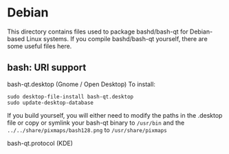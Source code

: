 
Debian
====================
This directory contains files used to package bashd/bash-qt
for Debian-based Linux systems. If you compile bashd/bash-qt yourself, there are some useful files here.

## bash: URI support ##


bash-qt.desktop  (Gnome / Open Desktop)
To install:

	sudo desktop-file-install bash-qt.desktop
	sudo update-desktop-database

If you build yourself, you will either need to modify the paths in
the .desktop file or copy or symlink your bash-qt binary to `/usr/bin`
and the `../../share/pixmaps/bash128.png` to `/usr/share/pixmaps`

bash-qt.protocol (KDE)

